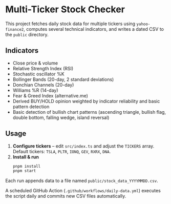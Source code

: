 # Multi-Ticker Stock Checker

This project fetches daily stock data for multiple tickers using `yahoo-finance2`, computes several technical indicators, and writes a dated CSV to the `public` directory.

## Indicators
- Close price & volume
- Relative Strength Index (RSI)
- Stochastic oscillator %K
- Bollinger Bands (20-day, 2 standard deviations)
- Donchian Channels (20-day)
- Williams %R (14-day)
- Fear & Greed Index (alternative.me)
- Derived BUY/HOLD opinion weighted by indicator reliability and basic pattern detection
- Basic detection of bullish chart patterns (ascending triangle, bullish flag, double bottom, falling wedge, island reversal)

## Usage
1. **Configure tickers** – edit `src/index.ts` and adjust the `TICKERS` array. Default tickers:
   `TSLA`, `PLTR`, `IONQ`, `GEV`, `RXRX`, `DNA`.
2. **Install & run**
   ```bash
   pnpm install
   pnpm start
   ```

Each run appends data to a file named `public/stock_data_YYYYMMDD.csv`.

A scheduled GitHub Action (`.github/workflows/daily-data.yml`) executes the script daily and commits new CSV files automatically.
